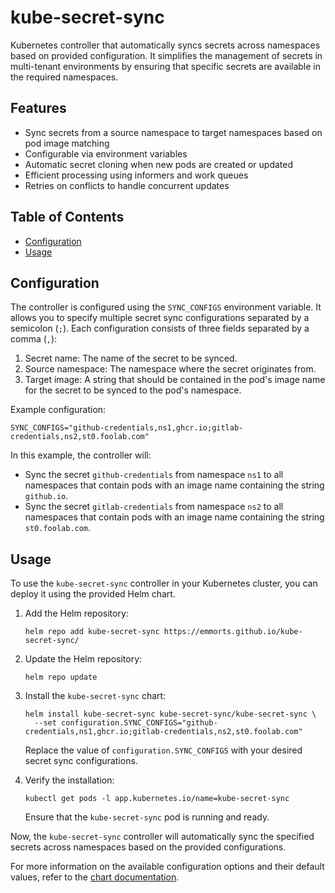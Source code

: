 # kube-secret-sync

Kubernetes controller that automatically syncs secrets across namespaces based on provided configuration. It simplifies the management of secrets in multi-tenant environments by ensuring that specific secrets are available in the required namespaces.

## Features

- Sync secrets from a source namespace to target namespaces based on pod image matching
- Configurable via environment variables
- Automatic secret cloning when new pods are created or updated
- Efficient processing using informers and work queues
- Retries on conflicts to handle concurrent updates

## Table of Contents

- [Configuration](#configuration)
- [Usage](#usage)

## Configuration

The controller is configured using the `SYNC_CONFIGS` environment variable. It allows you to specify multiple secret sync configurations separated by a semicolon (`;`). Each configuration consists of three fields separated by a comma (`,`):

1. Secret name: The name of the secret to be synced.
2. Source namespace: The namespace where the secret originates from.
3. Target image: A string that should be contained in the pod's image name for the secret to be synced to the pod's namespace.

Example configuration:

```
SYNC_CONFIGS="github-credentials,ns1,ghcr.io;gitlab-credentials,ns2,st0.foolab.com"
```

In this example, the controller will:
- Sync the secret `github-credentials` from namespace `ns1` to all namespaces that contain pods with an image name containing the string `github.io`.
- Sync the secret `gitlab-credentials` from namespace `ns2` to all namespaces that contain pods with an image name containing the string `st0.foolab.com`.

## Usage

To use the `kube-secret-sync` controller in your Kubernetes cluster, you can deploy it using the provided Helm chart.

1. Add the Helm repository:

   ```
   helm repo add kube-secret-sync https://emmorts.github.io/kube-secret-sync/
   ```

2. Update the Helm repository:

   ```
   helm repo update
   ```

3. Install the `kube-secret-sync` chart:

   ```
   helm install kube-secret-sync kube-secret-sync/kube-secret-sync \
     --set configuration.SYNC_CONFIGS="github-credentials,ns1,ghcr.io;gitlab-credentials,ns2,st0.foolab.com"
   ```

   Replace the value of `configuration.SYNC_CONFIGS` with your desired secret sync configurations.

4. Verify the installation:

   ```
   kubectl get pods -l app.kubernetes.io/name=kube-secret-sync
   ```

   Ensure that the `kube-secret-sync` pod is running and ready.

Now, the `kube-secret-sync` controller will automatically sync the specified secrets across namespaces based on the provided configurations.

For more information on the available configuration options and their default values, refer to the [chart documentation](charts/kube-secret-sync/README.md).